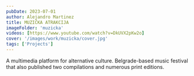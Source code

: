 ```yaml
---
pubDate: 2023-07-01
author: Alejandro Martinez
title: MUZIČKA ATRAKCIJA
imageFolder: 'muzicka'
videos: [https://www.youtube.com/watch?v=DkUVX2pKw2o]
cover: '/images/work/muzicka/cover.jpg'
tags: ['Projects']
---
```


A multimedia platform for alternative culture. Belgrade-based music festival that also published two compilations and numerous print editions.
